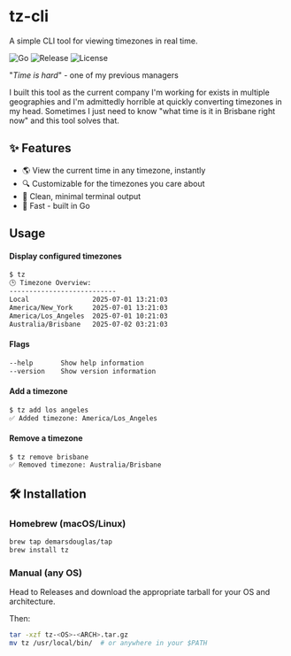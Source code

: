 # tz-cli

A simple CLI tool for viewing timezones in real time.

![Go](https://img.shields.io/badge/Go-1.22-blue)
![Release](https://img.shields.io/github/v/release/demarsdouglas/tz-cli)
![License](https://img.shields.io/github/license/demarsdouglas/tz-cli)

"_Time is hard_" - one of my previous managers

I built this tool as the current company I'm working for exists in multiple geographies and I'm admittedly horrible at quickly converting timezones in my head. Sometimes I just need to know "what time is it in Brisbane right now" and this tool solves that.

## ✨ Features

- 🌎 View the current time in any timezone, instantly
- 🔍 Customizable for the timezones you care about
- 🧼 Clean, minimal terminal output
- 🚀 Fast - built in Go

## Usage

#### Display configured timezones
```bash
$ tz
🕒 Timezone Overview:
---------------------------
Local                2025-07-01 13:21:03
America/New_York     2025-07-01 13:21:03
America/Los_Angeles  2025-07-01 10:21:03
Australia/Brisbane   2025-07-02 03:21:03
```

#### Flags
```bash
--help       Show help information
--version    Show version information
```

#### Add a timezone
```bash
$ tz add los angeles
✅ Added timezone: America/Los_Angeles
```

#### Remove a timezone
```bash
$ tz remove brisbane
✅ Removed timezone: Australia/Brisbane
```


## 🛠️ Installation

### Homebrew (macOS/Linux)

```bash
brew tap demarsdouglas/tap
brew install tz
```

### Manual (any OS)

Head to Releases and download the appropriate tarball for your OS and architecture.

Then:
```bash
tar -xzf tz-<OS>-<ARCH>.tar.gz
mv tz /usr/local/bin/  # or anywhere in your $PATH
```